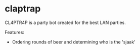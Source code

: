 # claptrap

CL4PTR4P is a party bot created for the best LAN parties.

Features:
- Ordering rounds of beer and determining who is the 'sjaak'
